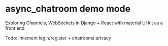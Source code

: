 # async_chatroom demo mode

Exploring Channels, WebSockets in Django + React with material UI kit as a front end


Todo: imlement login/register + chatrooms privacy
